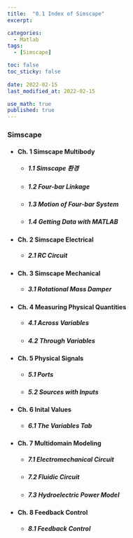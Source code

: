 ```yaml
---
title:  "0.1 Index of Simscape"
excerpt: 

categories:
  - Matlab
tags:
  - [Simscape]

toc: false
toc_sticky: false
 
date: 2022-02-15
last_modified_at: 2022-02-15

use_math: true
published: true
---
```


### Simscape
- #### Ch. 1 Simscape Multibody
  - ##### 1.1 Simscape 환경
  - ##### 1.2 Four-bar Linkage
  - ##### 1.3 Motion of Four-bar System
  - ##### 1.4 Getting Data with MATLAB

- #### Ch. 2 Simscape Electrical
  - ##### 2.1 RC Circuit

- #### Ch. 3 Simscape Mechanical
  - ##### 3.1 Rotational Mass Damper
  
- #### Ch. 4 Measuring Physical Quantities
  - ##### 4.1 Across Variables
  - ##### 4.2 Through Variables

- #### Ch. 5 Physical Signals
  - ##### 5.1 Ports
  - ##### 5.2 Sources with Inputs

- #### Ch. 6 Inital Values
  - ##### 6.1 The Variables Tab

- #### Ch. 7 Multidomain Modeling
  - ##### 7.1 Electromechanical Circuit
  - ##### 7.2 Fluidic Circuit
  - ##### 7.3 Hydroelectric Power Model

- #### Ch. 8 Feedback Control
  - ##### 8.1 Feedback Control